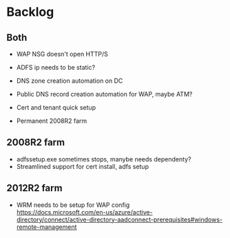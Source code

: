 # Backlog

## Both
* WAP NSG doesn't open HTTP/S
* ADFS ip needs to be static?
* DNS zone creation automation on DC
* Public DNS record creation automation for WAP, maybe ATM?
* Cert and tenant quick setup

* Permanent 2008R2 farm

## 2008R2 farm
* adfssetup.exe sometimes stops, manybe needs dependenty?
* Streamlined support for cert install, adfs setup

## 2012R2 farm
* WRM needs to be setup for WAP config  
https://docs.microsoft.com/en-us/azure/active-directory/connect/active-directory-aadconnect-prerequisites#windows-remote-management


    